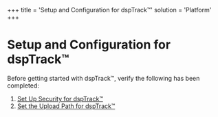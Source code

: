 +++
title = 'Setup and Configuration for dspTrack™'
solution = 'Platform'
+++

# Setup and Configuration for dspTrack™

Before getting started with dspTrack™, verify the following has been
completed:

1.  [Set Up Security for
    dspTrack™](../Config/Set_Security_in_dspTrack.htm)
2.  [Set the Upload Path for
    dspTrack™](Set_the_Upload_Path_for_dspTrack.htm)
